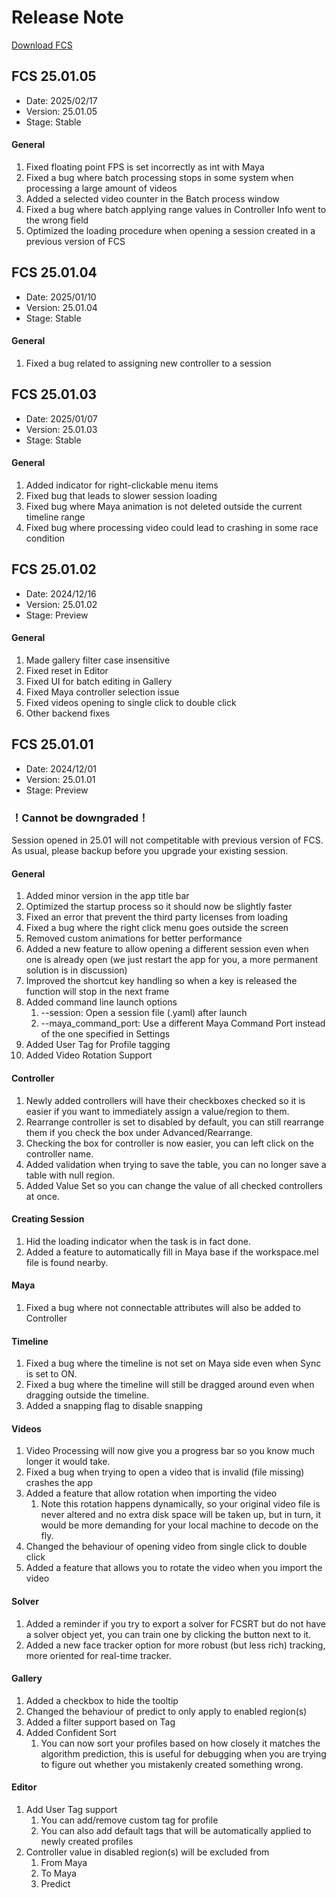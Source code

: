 # Release Note
[Download FCS](https://github.com/ZukunFCS/fcs-doc/releases)

## FCS 25.01.05
- Date: 2025/02/17
- Version: 25.01.05
- Stage: Stable

#### General
1. Fixed floating point FPS is set incorrectly as int with Maya
2. Fixed a bug where batch processing stops in some system when processing a large amount of videos
3. Added a selected video counter in the Batch process window 
4. Fixed a bug where batch applying range values in Controller Info went to the wrong field
5. Optimized the loading procedure when opening a session created in a previous version of FCS

## FCS 25.01.04
- Date: 2025/01/10
- Version: 25.01.04
- Stage: Stable

#### General
1. Fixed a bug related to assigning new controller to a session

## FCS 25.01.03
- Date: 2025/01/07
- Version: 25.01.03
- Stage: Stable

#### General
1. Added indicator for right-clickable menu items
2. Fixed bug that leads to slower session loading
3. Fixed bug where Maya animation is not deleted outside the current timeline range 
4. Fixed bug where processing video could lead to crashing in some race condition

## FCS 25.01.02
- Date: 2024/12/16
- Version: 25.01.02
- Stage: Preview

#### General
1. Made gallery filter case insensitive
2. Fixed reset in Editor
3. Fixed UI for batch editing in Gallery
4. Fixed Maya controller selection issue
5. Fixed videos opening to single click to double click
6. Other backend fixes


## FCS 25.01.01
- Date: 2024/12/01
- Version: 25.01.01
- Stage: Preview

### ！Cannot be downgraded！
Session opened in 25.01 will not competitable with previous version of FCS. 
As usual, please backup before you upgrade your existing session. 

#### General
1. Added minor version in the app title bar
2. Optimized the startup process so it should now be slightly faster
3. Fixed an error that prevent the third party licenses from loading
4. Fixed a bug where the right click menu goes outside the screen
5. Removed custom animations for better performance
6. Added a new feature to allow opening a different session even when one is already open (we just restart the app for you, a more permanent solution is in discussion)
7. Improved the shortcut key handling so when a key is released the function will stop in the next frame
8. Added command line launch options
   1. --session: Open a session file (.yaml) after launch
   2. --maya_command_port: Use a different Maya Command Port instead of the one specified in Settings
9. Added User Tag for Profile tagging
10. Added Video Rotation Support
   
#### Controller
1. Newly added controllers will have their checkboxes checked so it is easier if you want to immediately assign a value/region to them.
2. Rearrange controller is set to disabled by default, you can still rearrange them if you check the box under Advanced/Rearrange. 
3. Checking the box for controller is now easier, you can left click on the controller name. 
4. Added validation when trying to save the table, you can no longer save a table with null region.
5. Added Value Set so you can change the value of all checked controllers at once. 

#### Creating Session
1. Hid the loading indicator when the task is in fact done. 
2. Added a feature to automatically fill in Maya base if the workspace.mel file is found nearby.

#### Maya
1. Fixed a bug where not connectable attributes will also be added to Controller

#### Timeline
1. Fixed a bug where the timeline is not set on Maya side even when Sync is set to ON. 
2. Fixed a bug where the timeline will still be dragged around even when dragging outside the timeline. 
3. Added a snapping flag to disable snapping

#### Videos
1. Video Processing will now give you a progress bar so you know much longer it would take. 
2. Fixed a bug when trying to open a video that is invalid (file missing) crashes the app
3. Added a feature that allow rotation when importing the video
   1. Note this rotation happens dynamically, so your original video file is never altered and no extra disk space will be taken up, but in turn, it would be more demanding for your local machine to decode on the fly.  
4. Changed the behaviour of opening video from single click to double click
5. Added a feature that allows you to rotate the video when you import the video
   
#### Solver
1. Added a reminder if you try to export a solver for FCSRT but do not have a solver object yet, you can train one by clicking the button next to it. 
2. Added a new face tracker option for more robust (but less rich) tracking, more oriented for real-time tracker. 


#### Gallery
1. Added a checkbox to hide the tooltip
2. Changed the behaviour of predict to only apply to enabled region(s)
3. Added a filter support based on Tag
4. Added Confident Sort
   1. You can now sort your profiles based on how closely it matches the algorithm prediction, this is useful for debugging when you are trying to figure out whether you mistakenly created something wrong. 

#### Editor
1. Add User Tag support
   1. You can add/remove custom tag for profile
   2. You can also add default tags that will be automatically applied to newly created profiles
2. Controller value in disabled region(s) will be excluded from 
   1. From Maya
   2. To Maya
   3. Predict
